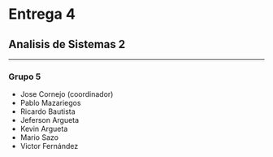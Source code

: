 # Entrega 4
## Analisis de Sistemas 2
---

### Grupo 5
- Jose Cornejo (coordinador)
- Pablo Mazariegos
- Ricardo Bautista
- Jeferson Argueta
- Kevin Argueta
- Mario Sazo
- Victor Fernández
